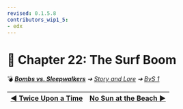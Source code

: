 ```yaml
---
revised: 0.1.5.8
contributors_wip1_5:
- edx
---
```


# 📄 Chapter 22: The Surf Boom

💣 ***[Bombs vs. Sleepwalkers](/README.md)** ➔ [Story and Lore](/story/readme.md) ➔ [BvS 1](/story/bvs1/readme.md)*

| [◀️ Twice Upon a Time](/story/bvs1/21_twice_upon_a_time.md) | [No Sun at the Beach ▶️](/story/bvs1/23_no_sun_at_the_beach.md) |
| --: | :-- |
